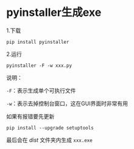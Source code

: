 # pyinstaller生成exe

1.下载

    pip install pyinstaller

2.运行

    pyinstaller -F -w xxx.py 

说明：

`-F`：表示生成单个可执行文件

`-w`：表示去掉控制台窗口，这在GUI界面时非常有用

如果有报错要先更新

    pip install --upgrade setuptools

最后会在 *dist* 文件夹内生成 `xxx.exe`